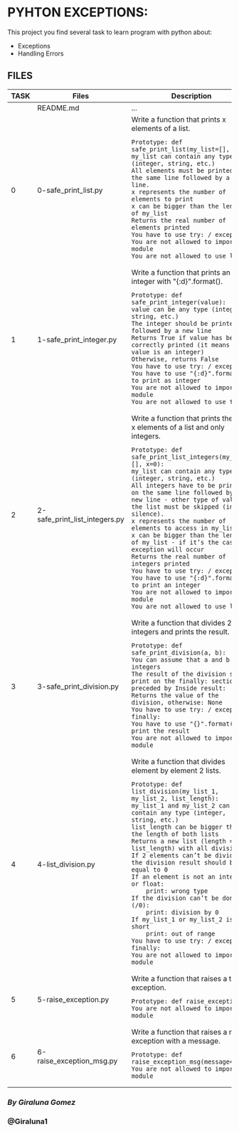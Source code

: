 #  PYHTON EXCEPTIONS:
This project you find several task to learn program with python about:

- Exceptions
- Handling Errors

## **FILES**
<table>
<thead>
<tr>
  <th>TASK</th>
  <th>Files</th>
  <th>Description</th>
</tr>
</thead>
<tbody>
<tr>
  <td></td>
  <td> README.md</td>
  <td>...<td>
</tr>
<tr>
  <td>0</td>
  <td>0-safe_print_list.py</td>
  <td>Write a function that prints x elements of a list.

    Prototype: def safe_print_list(my_list=[], x=0):
    my_list can contain any type (integer, string, etc.)
    All elements must be printed on the same line followed by a new line.
    x represents the number of elements to print
    x can be bigger than the length of my_list
    Returns the real number of elements printed
    You have to use try: / except:
    You are not allowed to import any module
    You are not allowed to use len()
</td>	
</tr>
<tr>
  <td>1</td>
  <td>1-safe_print_integer.py</td>
  <td>Write a function that prints an integer with "{:d}".format().

    Prototype: def safe_print_integer(value):
    value can be any type (integer, string, etc.)
    The integer should be printed followed by a new line
    Returns True if value has been correctly printed (it means the value is an integer)
    Otherwise, returns False
    You have to use try: / except:
    You have to use "{:d}".format() to print as integer
    You are not allowed to import any module
    You are not allowed to use type()

</td>
</tr>
<tr>
  <td>2</td>
  <td>2-safe_print_list_integers.py</td>
  <td>Write a function that prints the first x elements of a list and only integers.

    Prototype: def safe_print_list_integers(my_list=[], x=0):
    my_list can contain any type (integer, string, etc.)
    All integers have to be printed on the same line followed by a new line - other type of value in the list must be skipped (in silence).
    x represents the number of elements to access in my_list
    x can be bigger than the length of my_list - if it’s the case, an exception will occur
    Returns the real number of integers printed
    You have to use try: / except:
    You have to use "{:d}".format() to print an integer
    You are not allowed to import any module
    You are not allowed to use len()

</td>
</tr>
<tr>
  <td>3</td>
  <td>3-safe_print_division.py</td>
  <td>Write a function that divides 2 integers and prints the result.

    Prototype: def safe_print_division(a, b):
    You can assume that a and b are integers
    The result of the division should print on the finally: section preceded by Inside result:
    Returns the value of the division, otherwise: None
    You have to use try: / except: / finally:
    You have to use "{}".format() to print the result
    You are not allowed to import any module

</td>
</tr>
<tr>
  <td>4</td>
  <td>4-list_division.py</td>
  <td>Write a function that divides element by element 2 lists.

    Prototype: def list_division(my_list_1, my_list_2, list_length):
    my_list_1 and my_list_2 can contain any type (integer, string, etc.)
    list_length can be bigger than the length of both lists
    Returns a new list (length = list_length) with all divisions
    If 2 elements can’t be divided, the division result should be equal to 0
    If an element is not an integer or float:
        print: wrong type
    If the division can’t be done (/0):
        print: division by 0
    If my_list_1 or my_list_2 is too short
        print: out of range
    You have to use try: / except: / finally:
    You are not allowed to import any module

</td>
</tr>
<tr>
  <td>5</td>
  <td>5-raise_exception.py</td>
  <td>Write a function that raises a type exception.

    Prototype: def raise_exception():
    You are not allowed to import any module

</td>
</tr>
<tr>
  <td>6</td>
  <td>6-raise_exception_msg.py</td>
  <td>Write a function that raises a name exception with a message.

    Prototype: def raise_exception_msg(message=""):
    You are not allowed to import any module

</td>
</tr>
</tbody>
</table>

### _By Giraluna Gomez_  
### @Giraluna1